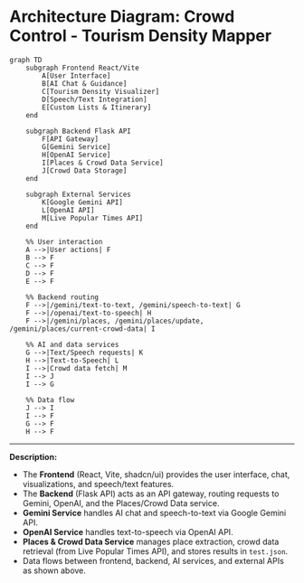 # Architecture Diagram: Crowd Control - Tourism Density Mapper

```mermaid
graph TD
    subgraph Frontend React/Vite
        A[User Interface]
        B[AI Chat & Guidance]
        C[Tourism Density Visualizer]
        D[Speech/Text Integration]
        E[Custom Lists & Itinerary]
    end

    subgraph Backend Flask API
        F[API Gateway]
        G[Gemini Service]
        H[OpenAI Service]
        I[Places & Crowd Data Service]
        J[Crowd Data Storage]
    end

    subgraph External Services
        K[Google Gemini API]
        L[OpenAI API]
        M[Live Popular Times API]
    end

    %% User interaction
    A -->|User actions| F
    B --> F
    C --> F
    D --> F
    E --> F

    %% Backend routing
    F -->|/gemini/text-to-text, /gemini/speech-to-text| G
    F -->|/openai/text-to-speech| H
    F -->|/gemini/places, /gemini/places/update, /gemini/places/current-crowd-data| I

    %% AI and data services
    G -->|Text/Speech requests| K
    H -->|Text-to-Speech| L
    I -->|Crowd data fetch| M
    I --> J
    I --> G

    %% Data flow
    J --> I
    I --> F
    G --> F
    H --> F
```

---

**Description:**
- The **Frontend** (React, Vite, shadcn/ui) provides the user interface, chat, visualizations, and speech/text features.
- The **Backend** (Flask API) acts as an API gateway, routing requests to Gemini, OpenAI, and the Places/Crowd Data service.
- **Gemini Service** handles AI chat and speech-to-text via Google Gemini API.
- **OpenAI Service** handles text-to-speech via OpenAI API.
- **Places & Crowd Data Service** manages place extraction, crowd data retrieval (from Live Popular Times API), and stores results in `test.json`.
- Data flows between frontend, backend, AI services, and external APIs as shown above.
